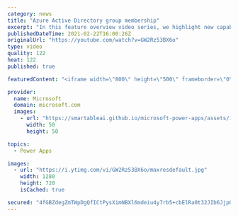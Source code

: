 ```yaml
---
category: news
title: "Azure Active Directory group membership"
excerpt: "In this feature overview video series, we highlight new capabilities included in the latest update to Microsoft Power Apps.  Power Apps Dataverse provides record level security to Azure Active Directory group membership types. Admins can easily set up and assign permissions to different Azure AD users,"
publishedDateTime: 2021-02-22T16:00:26Z
originalUrl: "https://youtube.com/watch?v=GW2Rz53BX6o"
type: video
quality: 122
heat: 122
published: true

featuredContent: "<iframe width=\"800\" height=\"500\" frameborder=\"0\" src=\"https://www.youtube.com/embed/GW2Rz53BX6o\" allow=\"accelerometer; autoplay; encrypted-media; gyroscope; picture-in-picture\" allowfullscreen></iframe>"

provider:
  name: Microsoft
  domain: microsoft.com
  images:
    - url: "https://smartableai.github.io/microsoft-power-apps/assets/images/organizations/microsoft.com-50x50.jpg"
      width: 50
      height: 50

topics:
  - Power Apps

images:
  - url: "https://i.ytimg.com/vi/GW2Rz53BX6o/maxresdefault.jpg"
    width: 1280
    height: 720
    isCached: true

secured: "4fGBZdegZmTWpDgQfICtPysXimNBXl6mdeiu4y7rb5+cbElRa0t32JIb6JjpQDbXJobkjYYCrGXfOr9qVT7DH6rtVySq2vusK+XteUNBUDcj6rjOvveiTSzC16X3lTF4pmHWAR2/+pz3VnEFoAmfUVzdtCq6lrIzIYwi2OHKaQlouAKNI78t0ilMKN5MddHezp4ofqUrSzaTLe72h06T7gbiENf9fkNLy6EElh+3I7r/bl+ZyVhDYACU0ZU2b4sYTJNvARQ5apV8XZI8Bb0aDDYJkbOqlembeU+nAjEfb6dRiuadXMVB/azdwZv9gFZSwH+fNib6T1U59Kq6fvlFVS6Ebg8ovk045s5EzFXDFQIg3eAkwCqC9VxD0jpCJtEUzGxdJnHKGmAhr0pLR43qmIb6Tz47S/5c79teFKAEyGhdWcSpoFUlVWl1Hbpd4kyV;GohxfvDUGiE3orLvKStCKA=="
---
```


